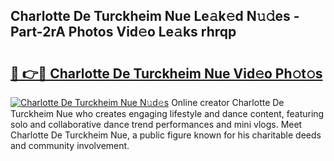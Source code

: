 ## Charlotte De Turckheim Nue Le𝚊k𝚎d N𝚞𝚍es - Part-2rA Photos Vid𝚎o Le𝚊ks rhrqp

# <h2><a href="http://fb30g25.evod.top/?m=Charlotte+De+Turckheim+Nue">🔗 👉🔴 Charlotte De Turckheim Nue Vid𝚎o Ph𝚘t𝚘s</a></h2>

[![Charlotte De Turckheim Nue N𝚞d𝚎s](https://i.imgur.com/8V9OHl7.gif)](http://fb30g25.evod.top/?m=Charlotte+De+Turckheim+Nue)
Online creator Charlotte De Turckheim Nue who creates engaging lifestyle and dance content, featuring solo and collaborative dance trend performances and mini vlogs. Meet Charlotte De Turckheim Nue, a public figure known for his charitable deeds and community involvement. 

